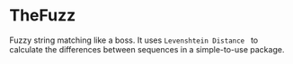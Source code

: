 TheFuzz
=======

Fuzzy string matching like a boss. It uses `Levenshtein Distance ` to calculate the differences between sequences in a simple-to-use package.